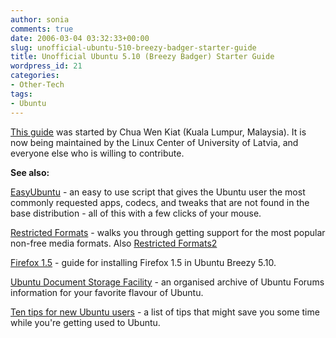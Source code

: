 ```yaml
---
author: sonia
comments: true
date: 2006-03-04 03:32:33+00:00
slug: unofficial-ubuntu-510-breezy-badger-starter-guide
title: Unofficial Ubuntu 5.10 (Breezy Badger) Starter Guide
wordpress_id: 21
categories:
- Other-Tech
tags:
- Ubuntu
---
```



[This guide](http://easylinux.info/wiki/Ubuntu) was started by Chua Wen Kiat (Kuala Lumpur, Malaysia). It is now being maintained by the Linux Center of University of Latvia, and everyone else who is willing to contribute.







**See also:**






[EasyUbuntu](http://easyubuntu.freecontrib.org/) - an easy to use script that gives the Ubuntu user the most commonly requested apps, codecs, and tweaks that are not found in the base distribution - all of this with a few clicks of your mouse.






[Restricted Formats](https://wiki.ubuntu.com/RestrictedFormats) - walks you through getting support for the most popular non-free media formats. Also [Restricted Formats2](https://help.ubuntu.com/community/RestrictedFormats)







[Firefox 1.5](https://wiki.ubuntu.com/FirefoxNewVersion) - guide for installing Firefox 1.5 in Ubuntu Breezy 5.10.






[Ubuntu Document Storage Facility](http://doc.gwos.org/index.php/Main_Page) - an organised archive of Ubuntu Forums information for your favorite flavour of Ubuntu.






[Ten tips for new Ubuntu users](https://help.ubuntu.com/community/RestrictedFormats) - a list of tips that might save you some time while you're getting used to Ubuntu.

